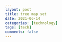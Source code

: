 ```yaml
---
layout: post
title: tree map set
date: 2021-06-14
categories: [technology]
tags: [tech]
comments: false
---
```




